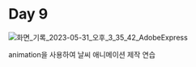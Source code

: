 # Day 9

![화면_기록_2023-05-31_오후_3_35_42_AdobeExpress](https://github.com/juhyejin/css-challenge/assets/82946898/05afadb1-1704-4b98-956f-3f1bd6b3cfdf)


animation을 사용하여 날씨 애니메이션 제작 연습
